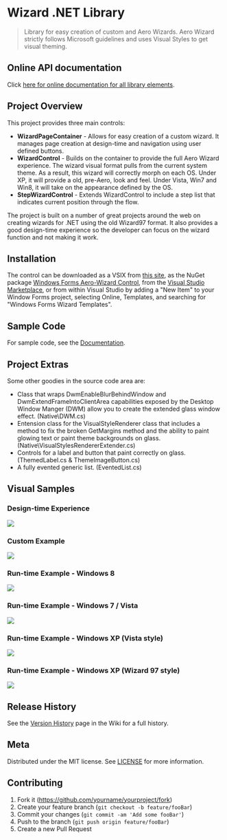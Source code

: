 # Wizard .NET Library

> Library for easy creation of custom and Aero Wizards. Aero Wizard strictly follows Microsoft guidelines and uses Visual Styles to get visual theming.

## Online API documentation

Click [here for online documentation for all library elements](https://dahall.github.io/AeroWizard).

## Project Overview

This project provides three main controls:
* **WizardPageContainer** - Allows for easy creation of a custom wizard. It manages page creation at design-time and navigation using user defined buttons.
* **WizardControl** - Builds on the container to provide the full Aero Wizard experience. The wizard visual format pulls from the current system theme. As a result, this wizard will correctly morph on each OS. Under XP, it will provide a old, pre-Aero, look and feel. Under Vista, Win7 and Win8, it will take on the appearance defined by the OS.
* **StepWizardControl** - Extends WizardControl to include a step list that indicates current position through the flow.

The project is built on a number of great projects around the web on creating wizards for .NET using the old Wizard97 format. It also provides a good design-time experience so the developer can focus on the wizard function and not making it work.

## Installation
The control can be downloaded as a VSIX from [this site](https://github.com/dahall/AeroWizard/blob/master/img/AeroWizardTemplates.vsix?raw=true), as the NuGet package [Windows Forms Aero-Wizard Control](https://www.nuget.org/packages/AeroWizard/), from the [Visual Studio Marketplace](https://marketplace.visualstudio.com/items?itemName=dahall.WindowsFormsWizardTemplates), or from within Visual Studio by adding a "New Item" to your Window Forms project, selecting Online, Templates, and searching for "Windows Forms Wizard Templates".

## Sample Code

For sample code, see the [Documentation](https://github.com/dahall/AeroWizard/wiki/Documentation).

## Project Extras

Some other goodies in the source code area are:
* Class that wraps DwmEnableBlurBehindWindow and DwmExtendFrameIntoClientArea capabilities exposed by the Desktop Window Manger (DWM) allow you to create the extended glass window effect. (Native\DWM.cs)
* Entension class for the VisualStyleRenderer class that includes a method to fix the broken GetMargins method and the ability to paint glowing text or paint theme backgrounds on glass. (Native\VisualStylesRendererExtender.cs)
* Controls for a label and button that paint correctly on glass. (ThemedLabel.cs & ThemeImageButton.cs)
* A fully evented generic list. (EventedList.cs)

## Visual Samples
### Design-time Experience
![](img/AeroWizEditVS.png)

### Custom Example
![](img/AeroWizCustom.png)

### Run-time Example - Windows 8
![](img/AeroWizWin8.png)

### Run-time Example - Windows 7 / Vista
![](img/AeroWizVista.png)

### Run-time Example - Windows XP (Vista style)
![](img/AeroWizXP.png)

### Run-time Example - Windows XP (Wizard 97 style)
![](img/AeroWiz97.png)

## Release History

See the [Version History](https://github.com/dahall/AeroWizard/wiki/Version-History) page in the Wiki for a full history.

## Meta

Distributed under the MIT license. See [LICENSE](LICENSE.md) for more information.

## Contributing

1. Fork it (<https://github.com/yourname/yourproject/fork>)
2. Create your feature branch (`git checkout -b feature/fooBar`)
3. Commit your changes (`git commit -am 'Add some fooBar'`)
4. Push to the branch (`git push origin feature/fooBar`)
5. Create a new Pull Request
